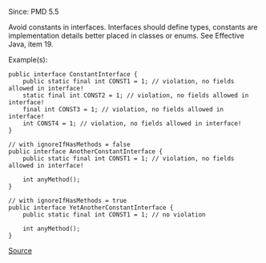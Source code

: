 Since: PMD 5.5

Avoid constants in interfaces. Interfaces should define types, constants are implementation details
better placed in classes or enums. See Effective Java, item 19.

Example(s):
```
public interface ConstantInterface {
    public static final int CONST1 = 1; // violation, no fields allowed in interface!
    static final int CONST2 = 1; // violation, no fields allowed in interface!
    final int CONST3 = 1; // violation, no fields allowed in interface!
    int CONST4 = 1; // violation, no fields allowed in interface!
}

// with ignoreIfHasMethods = false
public interface AnotherConstantInterface {
    public static final int CONST1 = 1; // violation, no fields allowed in interface!
    
    int anyMethod();
}

// with ignoreIfHasMethods = true
public interface YetAnotherConstantInterface {
    public static final int CONST1 = 1; // no violation
    
    int anyMethod();
}
```

[Source](https://pmd.github.io/pmd-5.6.1/pmd-java/rules/java/design.html#ConstantsInInterface)
